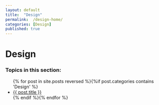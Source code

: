 ```yaml
---
layout: default
title:  "Design"
permalink:  /design-home/
categories: [Design]
published: true
---
```


<div data-type="part" class="hsecpart" data-hederis-type="hsecpart" id="design-home" data-pi-attrs="id: design-home" role="doc-part"><h1 data-hederis-type="hblkchaptitle" class="hblkchaptitle" id="pdTCWk5fA">Design</h1>
    <h3>Topics in this section:</h3><ul class="">{% for post in site.posts reversed %}{%if post.categories contains 'Design' %}<li class=""><a class="" href="{{ post.url }}">{{ post.title }}</a></li>{% endif %}{% endfor %}</ul></div>
    